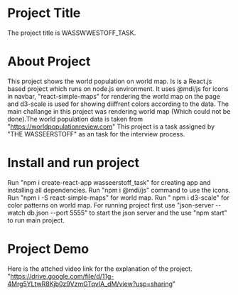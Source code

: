 # Project Title
The project title is WASSWWESTOFF_TASK.

# About Project
This project shows the world population on world map. Is is a React.js based project which runs on node.js environment. It uses @mdi/js for icons in navbar, "react-simple-maps" for rendering the world map on the page and d3-scale is used for showing diiffrent colors according to the data.
The main challange in this project was rendering world map (Which could not be done).The world population data is taken from "https://worldpopulationreview.com"
This project is a task assigned by "THE WASSEERSTOFF" as an task for the interview process.

# Install and run project
Run "npm i create-react-app wasseerstoff_task" for creating app and installing all dependencies.
Run "npm i @mdi/js" command to use the icons.
Run "npm i -S react-simple-maps" for world map. 
Run " npm i d3-scale" for color patterns on world map.
For running project first use "json-server --watch db.json --port 5555" to start the json server and the use "npm start" to run main project. 


# Project Demo
Here is the attched video link for the explanation of the project.
"https://drive.google.com/file/d/11g-4Mrg5YLtwR8Kjb0z9VzmGTqvIA_dM/view?usp=sharing"
